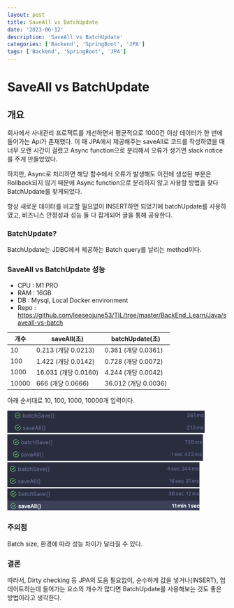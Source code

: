 ```yaml
---
layout: post
title: SaveAll vs BatchUpdate
date: '2023-06-12'
description: 'SaveAll vs BatchUpdate'
categories: ['Backend', 'SpringBoot', 'JPA']
tags: ['Backend', 'SpringBoot', 'JPA']
---
```

# SaveAll vs BatchUpdate

## 개요

회사에서 사내관리 프로젝트를 개선하면서 평균적으로 1000건 이상 데이터가 한 번에 들어가는 Api가 존재했다. 이 때 JPA에서 제공해주는 saveAll로 코드를 작성하였을 때 너무 오랜 시간이 걸렸고 Async function으로 분리해서 오류가 생기면 slack notice를 주게 만들었었다.

하지만, Async로 처리하면 해당 함수에서 오류가 발생해도 이전에 생성된 부분은 Rollback되지 않기 때문에 Async function으로 분리하지 않고 사용할 방법을 찾다 BatchUpdate를 찾게되었다.

항상 새로운 데이터를 비교할 필요없이 INSERT하면 되었기에 batchUpdate를 사용하였고, 비즈니스 안정성과 성능 둘 다 잡게되어 글을 통해 공유한다.

### BatchUpdate?

BatchUpdate는 JDBC에서 제공하는 Batch query를 날리는 method이다.

### SaveAll vs BatchUpdate 성능

- CPU : M1 PRO
- RAM : 16GB
- DB : Mysql, Local Docker environment
- Repo : https://github.com/leeseojune53/TIL/tree/master/BackEnd_Learn/Java/saveall-vs-batch

| 개수  | saveAll(초)          | batchUpdate(초)      |
| ----- | -------------------- | -------------------- |
| 10    | 0.213 (개당 0.0213)  | 0.361 (개당 0.0361)  |
| 100   | 1.422 (개당 0.0142)  | 0.728 (개당 0.0072)  |
| 1000  | 16.031 (개당 0.0160) | 4.244 (개당 0.0042)  |
| 10000 | 666 (개당 0.0666)    | 36.012 (개당 0.0036) |

아래 순서대로 10, 100, 1000, 10000개 입력이다.

<img src="https://raw.githubusercontent.com/leeseojune53/yatudy/main/images/research/10row.png">

<img src="https://raw.githubusercontent.com/leeseojune53/yatudy/main/images/research/100row.png">

<img src="https://raw.githubusercontent.com/leeseojune53/yatudy/main/images/research/1000row.png">

<img src="https://raw.githubusercontent.com/leeseojune53/yatudy/main/images/research/10000row.png">



### 주의점

Batch size, 환경에 따라 성능 차이가 달라질 수 있다.

### 결론

따라서, Dirty checking 등 JPA의 도움 필요없이, 순수하게 값을 넣거나(INSERT), 업데이트하는데 들어가는 요소의 개수가 많다면 BatchUpdate를 사용해보는 것도 좋은 방법이라고 생각한다.
